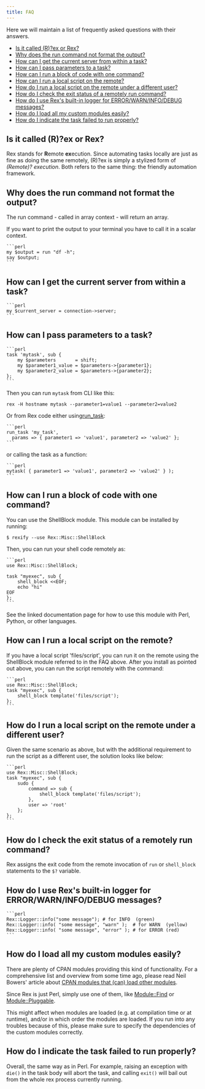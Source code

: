 ```yaml
---
title: FAQ
---
```


Here we will maintain a list of frequently asked questions with their answers.

* [Is it called (R)?ex or Rex?](#isitcalledrexorrex)
* [Why does the run command not format the output?](#whydoestheruncommandnotformattheoutput)
* [How can I get the current server from within a task?](#howcanigetthecurrentserverfromwithinatask)
* [How can I pass parameters to a task?](#howcanipassparameterstoatask)
* [How can I run a block of code with one command?](#howcanirunablockofcodewithonecommand)
* [How can I run a local script on the remote?](#howcanirunalocalscriptontheremote)
* [How do I run a local script on the remote under a different user?](#howdoirunalocalscriptontheremoteunderadifferentuser)
* [How do I check the exit status of a remotely run command?](#howdoichecktheexitstatusofaremotelyruncommand)
* [How do I use Rex's built-in logger for ERROR/WARN/INFO/DEBUG messages?](#howdoiuserexsbuilt-inloggerforerrorwarninfodebugmessages)
* [How do I load all my custom modules easily?](#howdoiloadallmycustommoduleseasily)
* [How do I indicate the task failed to run properly?](#howdoiindicatethetaskfailedtorunproperly)

## Is it called (R)?ex or Rex?

Rex stands for **R**emote **ex**ecution. Since automating tasks locally are just as fine as doing the same remotely, (R)?ex is simply a stylized form of _(Remote)? execution_. Both refers to the same thing: the friendly automation framework.

## Why does the run command not format the output?

The run command - called in array context - will return an array.

If you want to print the output to your terminal you have to call it in a scalar context.

    ```perl
    my $output = run "df -h";
    say $output;
    ```

## How can I get the current server from within a task?

    ```perl
    my $current_server = connection->server;
    ```

## How can I pass parameters to a task?

    ```perl
    task 'mytask', sub {
        my $parameters       = shift;
        my $parameter1_value = $parameters->{parameter1};
        my $parameter2_value = $parameters->{parameter2};
    };
    ```

Then you can run `mytask` from CLI like this:

    rex -H hostname mytask --parameter1=value1 --parameter2=value2

Or from Rex code either using[run_task](https://metacpan.org/pod/Rex::Commands#run_task):

    ```perl
    run_task 'my_task',
      params => { parameter1 => 'value1', parameter2 => 'value2' };
    ```

or calling the task as a function:

    ```perl
    mytask( { parameter1 => 'value1', parameter2 => 'value2' } );
    ```

## How can I run a block of code with one command?

You can use the ShellBlock module. This module can be installed by running:

    $ rexify --use Rex::Misc::ShellBlock

Then, you can run your shell code remotely as:

    ```perl
    use Rex::Misc::ShellBlock;
    
    task "myexec", sub {
        shell_block <<EOF;
        echo "hi"
    EOF
    };
    ```

See the linked documentation page for how to use this module with Perl, Python, or other languages.

## How can I run a local script on the remote?

If you have a local script 'files/script', you can run it on the remote using the ShellBlock module referred to in the FAQ above. After you install as pointed out above, you can run the script remotely with the command:

    ```perl
    use Rex::Misc::ShellBlock;
    task "myexec", sub {
        shell_block template('files/script');
    };
    ```

## How do I run a local script on the remote under a different user?

Given the same scenario as above, but with the additional requirement to run the script as a different user, the solution looks like below:

    ```perl
    use Rex::Misc::ShellBlock;
    task "myexec", sub {
        sudo {
            command => sub {
                shell_block template('files/script');
            },
            user => 'root'
        };
    };
    ```

## How do I check the exit status of a remotely run command?

Rex assigns the exit code from the remote invocation of `run` or `shell_block` statements to the `$?` variable.

## How do I use Rex's built-in logger for ERROR/WARN/INFO/DEBUG messages?

    ```perl
    Rex::Logger::info("some message"); # for INFO  (green)
    Rex::Logger::info( "some message", "warn" );  # for WARN  (yellow)
    Rex::Logger::info( "some message", "error" ); # for ERROR (red)
    ```

## How do I load all my custom modules easily?

There are plenty of CPAN modules providing this kind of functionality. For a comprehensive list and overview from some time ago, please read Neil Bowers' article about [CPAN modules that (can) load other modules](http://neilb.org/reviews/module-loading.html).

Since Rex is just Perl, simply use one of them, like [Module::Find](https://metacpan.org/pod/Module::Find) or [Module::Pluggable](https://metacpan.org/pod/Module::Pluggable).

This might affect when modules are loaded (e.g. at compilation time or at runtime), and/or in which order the modules are loaded. If you run into any troubles because of this, please make sure to specify the dependencies of the custom modules correctly.

## How do I indicate the task failed to run properly?

Overall, the same way as in Perl. For example, raising an exception with `die()` in the task body will abort the task, and calling `exit()` will bail out from the whole rex process currently running.
